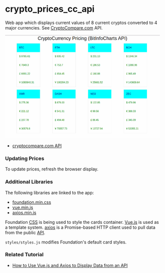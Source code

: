 # crypto_prices_cc_api

Web app which displays current values of 8 current cryptos converted to 4 major currencies. See [CryptoCompare.com](https://www.cryptocompare.com/) API.

![crypto]

 - [cryptocompare.com API](https://min-api.cryptocompare.com/data/pricemulti?fsyms=BTC,ETH,LTC,BCH,XMR,DASH,NEO,ZEC&tsyms=USD,EUR,GBP)

### Updating Prices

To update prices, refresh the browser display.

### Additional Libraries

The following libraries are linked to the app:

 - [foundation.min.css](https://cdnjs.cloudflare.com/ajax/libs/foundation/6.4.3/css/foundation.min.css)
 - [vue.min.js](https://cdnjs.cloudflare.com/ajax/libs/vue/2.5.13/vue.min.js)
 - [axios.min.js](https://cdnjs.cloudflare.com/ajax/libs/axios/0.17.1/axios.min.js)

Foundation [CSS](https://foundation.zurb.com/sites/docs/v/5.5.3/css.html) is being used to style the cards container. [Vue.js](https://vuejs.org/) is used as a template system. [axios](https://github.com/axios/axios) is a Promise-based HTTP client used to pull data from the public [API](https://min-api.cryptocompare.com/data/pricemulti?fsyms=BTC&tsyms=USD).

`styles/styles.js` modifies Foundation's default card styles.

[crypto]: crypto-prices.png "crypto_prices"

### Related Tutorial

- [How to Use Vue.js and Axios to Display Data from an API](https://www.digitalocean.com/community/tutorials/how-to-use-vue-js-and-axios-to-display-data-from-an-api)
